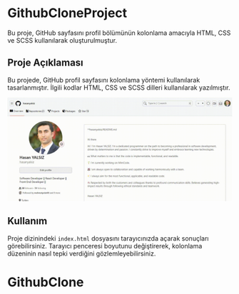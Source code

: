 # GithubCloneProject

Bu proje, GitHub sayfasını profil bölümünün kolonlama amacıyla HTML, CSS ve SCSS kullanılarak oluşturulmuştur.

## Proje Açıklaması

Bu projede, GitHub profil sayfasını kolonlama yöntemi kullanılarak tasarlanmıştır. İlgili kodlar HTML, CSS ve SCSS dilleri kullanılarak yazılmıştır.

![](github.gif)




## Kullanım

Proje dizinindeki `index.html` dosyasını tarayıcınızda açarak sonuçları görebilirsiniz. Tarayıcı penceresi boyutunu değiştirerek, kolonlama düzeninin nasıl tepki verdiğini gözlemleyebilirsiniz.


# GithubClone
